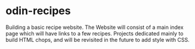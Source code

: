 # odin-recipes

Building a basic recipe website.
The Website will consist of a main index page which will have links to a few recipes.
Projects dedicated mainly to build HTML chops, and will be revisited in the future to add style with CSS.
